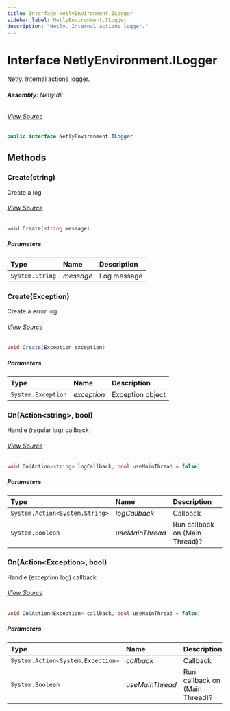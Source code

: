 ```yaml
---
title: Interface NetlyEnvironment.ILogger
sidebar_label: NetlyEnvironment.ILogger
description: "Netly. Internal actions logger."
---
```

# Interface NetlyEnvironment.ILogger
Netly. Internal actions logger.

###### **Assembly**: Netly.dll
###### [View Source](https://github.com/alec1o/Netly/blob/dev/src/netly/interfaces/NetlyEnvironment.ILogger.cs#L10)
```csharp title="Declaration"
public interface NetlyEnvironment.ILogger
```
## Methods
### Create(string)
Create a log
###### [View Source](https://github.com/alec1o/Netly/blob/dev/src/netly/interfaces/NetlyEnvironment.ILogger.cs#L16)
```csharp title="Declaration"
void Create(string message)
```

##### Parameters

| Type | Name | Description |
|:--- |:--- |:--- |
| `System.String` | *message* | Log message |

### Create(Exception)
Create a error log
###### [View Source](https://github.com/alec1o/Netly/blob/dev/src/netly/interfaces/NetlyEnvironment.ILogger.cs#L22)
```csharp title="Declaration"
void Create(Exception exception)
```

##### Parameters

| Type | Name | Description |
|:--- |:--- |:--- |
| `System.Exception` | *exception* | Exception object |

### On(Action&lt;string&gt;, bool)
Handle (regular log) callback
###### [View Source](https://github.com/alec1o/Netly/blob/dev/src/netly/interfaces/NetlyEnvironment.ILogger.cs#L29)
```csharp title="Declaration"
void On(Action<string> logCallback, bool useMainThread = false)
```

##### Parameters

| Type | Name | Description |
|:--- |:--- |:--- |
| `System.Action<System.String>` | *logCallback* | Callback |
| `System.Boolean` | *useMainThread* | Run callback on (Main Thread)? |

### On(Action&lt;Exception&gt;, bool)
Handle (exception log) callback
###### [View Source](https://github.com/alec1o/Netly/blob/dev/src/netly/interfaces/NetlyEnvironment.ILogger.cs#L37)
```csharp title="Declaration"
void On(Action<Exception> callback, bool useMainThread = false)
```

##### Parameters

| Type | Name | Description |
|:--- |:--- |:--- |
| `System.Action<System.Exception>` | *callback* | Callback |
| `System.Boolean` | *useMainThread* | Run callback on (Main Thread)? |

